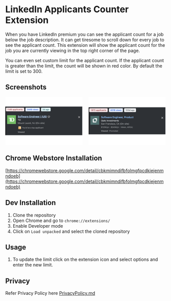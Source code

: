 # LinkedIn Applicants Counter Extension

When you have LinkedIn premium you can see the applicant count for a job below the job description. It can get tiresome to scroll down for every job to see the applicant count. This extension will show the applicant count for the job you are currently viewing in the top right corner of the page.

You can even set custom limit for the applicant count. If the applicant count is greater than the limit, the count will be shown in red color. By default the limit is set to 300.

## Screenshots
<div style="display: flex; justify-content: space-between;">
  <img src="Screenshot 1.png" alt="Applicant Count less than limit" title="Applicant count less than limit" width="48%">
  <img src="Screenshot 2.png" alt="Applicant Count greater than limit" title="Applicant count greater than limit" width="48%">
</div>

## Chrome Webstore Installation
[https://chromewebstore.google.com/detail/cbkmimndifbfolmgfpcdkiejenmndoeb](https://chromewebstore.google.com/detail/cbkmimndifbfolmgfpcdkiejenmndoeb)

## Dev Installation

1. Clone the repository
2. Open Chrome and go to `chrome://extensions/`
3. Enable Developer mode
4. Click on `Load unpacked` and select the cloned repository

## Usage
1. To update the limit click on the extension icon and select options and enter the new limit.


## Privacy
Refer Privacy Policy here [PrivacyPolicy.md](PrivacyPolicy.md)
